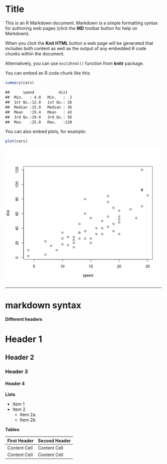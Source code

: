 Title
========================================================

This is an R Markdown document. Markdown is a simple formatting syntax for authoring web pages (click the **MD** toolbar button for help on Markdown).

When you click the **Knit HTML** button a web page will be generated that includes both content as well as the output of any embedded R code chunks within the document. 


Alternatively, you can use `knit2html()` function from **knitr** package.

You can embed an R code chunk like this:


```r
summary(cars)
```

```
##      speed           dist    
##  Min.   : 4.0   Min.   :  2  
##  1st Qu.:12.0   1st Qu.: 26  
##  Median :15.0   Median : 36  
##  Mean   :15.4   Mean   : 43  
##  3rd Qu.:19.0   3rd Qu.: 56  
##  Max.   :25.0   Max.   :120
```


You can also embed plots, for example:


```r
plot(cars)
```

![plot of chunk unnamed-chunk-2](figure/unnamed-chunk-2.png) 



------


markdown syntax
========================================================



**Different headers**


Header 1
=========================

Header 2
-------------------------

### Header 3

#### Header 4


**Lists**
* Item 1
* Item 2
  * Item 2a
  * Item 2b
  
**Tables** 

First Header  | Second Header
------------- | -------------
Content Cell  | Content Cell
Content Cell  | Content Cell
